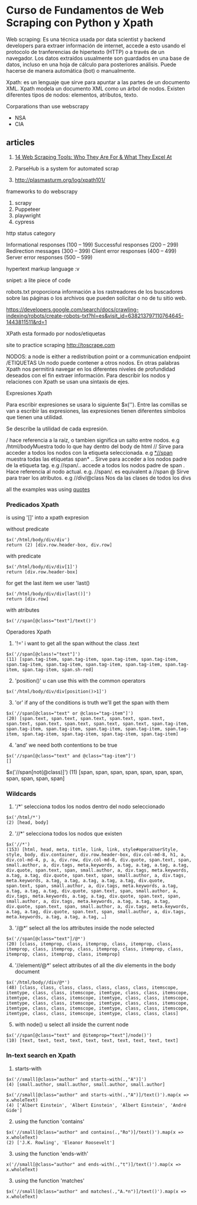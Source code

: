 # Curso de Fundamentos de Web Scraping con Python y Xpath

Web scraping: Es una técnica usada por data scientist y backend developers para extraer información de internet, accede a esto usando el protocolo de tranferencias de hipertexto (HTTP) o a través de un navegador. Los datos extraídos usualmente son guardados en una
base de datos, incluso en una hoja de cálculo para posteriores análisis. Puede hacerse de manera automática (bot) o manualmente.

Xpath: es un lenguaje que sirve para apuntar a las partes de un documento XML. Xpath modela un documento XML como un árbol de nodos. Existen diferentes tipos de nodos: elementos, atributos, texto.

Corparations than use webscrapy
- NSA
- CIA

## articles

1. [14 Web Scraping Tools: Who They Are For & What They Excel At](https://www.scraperapi.com/blog/the-14-best-web-scraping-tools/)

2. ParseHub is a system for automated scrap

3. http://plasmasturm.org/log/xpath101/

frameworks to do webscrapy

1. scrapy
2. Puppeteer
3. playwright
4. cypress

http status category

Informational responses (100 – 199)
Successful responses (200 – 299)
Redirection messages (300 – 399)
Client error responses (400 – 499)
Server error responses (500 – 599)

hypertext markup language :v

snipet: a lite piece of code

robots.txt
proporciona información a los rastreadores de los buscadores sobre las páginas o los archivos que pueden solicitar o no de tu sitio web.

https://developers.google.com/search/docs/crawling-indexing/robots/create-robots-txt?hl=es&visit_id=638213797110764645-1443811511&rd=1

XPath esta formado por nodos/etiquetas

site to practice scraping
http://toscrape.com

NODOS: a node is either a redistribution point or a communication endpoint /ETIQUETAS Un nodo puede contener a otros nodos.
En otras palabras Xpath nos permitirá navegar en los diferentes niveles de profundidad
deseados con el fin extraer información. Para describir los nodos y relaciones con Xpath se usan una
sintaxis de ejes.

Expresiones Xpath

Para escribir expresiones se usara lo siguiente 
$x(''). Entre las comillas se van a escribir las expresiones,
las expresiones tienen diferentes símbolos que tienen una utilidad.

Se describe la utilidad de cada expresión.

/ hace referencia a la raíz, o tambien significa un salto entre nodos. 
e.g /html/bodyMuestra todo lo que hay dentro del body de html
// Sirve para acceder a todos los nodos con la etiqueta seleccionada. 
e.g [*//span](//span) muestra todas las etiquetas span*
.. Sirve para acceder a los nodos padre de la etiqueta tag. 
e.g //span/.. accede a todos los nodos padre de span
. Hace referencia al nodo actual. 
e.g. //span/. es equivalent a //span
@ Sirve para traer los atributos. 
e.g //div/@class Nos da las clases de todos los divs

all the examples was using [quotes](http://quotes.toscrape.com)

### Predicados Xpath

is using '[]' into a xpath expresion

without predicate
```xpath
$x('/html/body/div/div')
return (2) [div.row.header-box, div.row]
```

with predicate
```xpath
$x('/html/body/div/div[1]')
return [div.row.header-box]
```

for get the last item we user 'last()
```xpath
$x('/html/body/div/div[last()]')
return [div.row]
```

with atributes
```xpath
$x('//span[@class="text"]/text()')
```

Operadores Xpath

1. '!=' i want to get all the span without the class .text 
```xpath
$x('//span[@class!="text"]')
(11) [span.tag-item, span.tag-item, span.tag-item, span.tag-item, span.tag-item, span.tag-item, span.tag-item, span.tag-item, span.tag-item, span.tag-item, span.sh-red]
```
2. 'position()' u can use this with the common operators
```xpath
$x('/html/body/div/div[position()>1]')
```
3. 'or' if any of the conditions is truth we'll get the span with them
```xpath
$x('//span[@class="text" or @class="tag-item"]')
(20) [span.text, span.text, span.text, span.text, span.text, span.text, span.text, span.text, span.text, span.text, span.tag-item, span.tag-item, span.tag-item, span.tag-item, span.tag-item, span.tag-item, span.tag-item, span.tag-item, span.tag-item, span.tag-item]
```
4. 'and' we need both contentions to be true
```xpath
$x('//span[@class="text" and @class="tag-item"]')
[]
```


$x('//span[not(@class)]')
(11) [span, span, span, span, span, span, span, span, span, span, span]


### Wildcards

1. '/*' selecciona todos los nodos dentro del nodo seleccionado

```xpath
$x('/html/*')
(2) [head, body]
```

2. '//*' selecciona todos los nodos que existen

```xpath
$x('//*')
(153) [html, head, meta, title, link, link, style#operaUserStyle, style, body, div.container, div.row.header-box, div.col-md-8, h1, a, div.col-md-4, p, a, div.row, div.col-md-8, div.quote, span.text, span, small.author, a, div.tags, meta.keywords, a.tag, a.tag, a.tag, a.tag, div.quote, span.text, span, small.author, a, div.tags, meta.keywords, a.tag, a.tag, div.quote, span.text, span, small.author, a, div.tags, meta.keywords, a.tag, a.tag, a.tag, a.tag, a.tag, div.quote, span.text, span, small.author, a, div.tags, meta.keywords, a.tag, a.tag, a.tag, a.tag, div.quote, span.text, span, small.author, a, div.tags, meta.keywords, a.tag, a.tag, div.quote, span.text, span, small.author, a, div.tags, meta.keywords, a.tag, a.tag, a.tag, div.quote, span.text, span, small.author, a, div.tags, meta.keywords, a.tag, a.tag, div.quote, span.text, span, small.author, a, div.tags, meta.keywords, a.tag, a.tag, a.tag, …]
```

3. '/@*'  select all the los attributes inside the node selected
```xpath
$x('//span[@class="text"]/@*')
(20) [class, itemprop, class, itemprop, class, itemprop, class, itemprop, class, itemprop, class, itemprop, class, itemprop, class, itemprop, class, itemprop, class, itemprop]
```

4. '//element/@*' select attributes of all the div elements in the body document

```xpath
$x('/html/body//div/@*')
(48) [class, class, class, class, class, class, class, itemscope, itemtype, class, class, itemscope, itemtype, class, class, itemscope, itemtype, class, class, itemscope, itemtype, class, class, itemscope, itemtype, class, class, itemscope, itemtype, class, class, itemscope, itemtype, class, class, itemscope, itemtype, class, class, itemscope, itemtype, class, class, itemscope, itemtype, class, class, class]
```

5. with node() u select all inside the current node
```xpath
$x('//span[@class="text" and @itemprop="text"]/node()')
(10) [text, text, text, text, text, text, text, text, text, text]
```

### In-text search en Xpath

1. starts-with
```xpath
$x('//small[@class="author" and starts-with(.,"A")]')
(4) [small.author, small.author, small.author, small.author]
```

```xpath
$x('//small[@class="author" and starts-with(.,"A")]/text()').map(x => x.wholeText)
(4) ['Albert Einstein', 'Albert Einstein', 'Albert Einstein', 'André Gide']
```

2. using the function 'contains'
```xpath
$x('//small[@class="author" and contains(.,"Ro")]/text()').map(x => x.wholeText)
(2) ['J.K. Rowling', 'Eleanor Roosevelt']
```

3. using the function 'ends-with'
```xpath
x('//small[@class="author" and ends-with(.,"t")]/text()').map(x => x.wholeText)
```

3. using the function 'matches'
```xpath
$x('//small[@class="author" and matches(.,"A.*n")]/text()').map(x => x.wholeText)
```